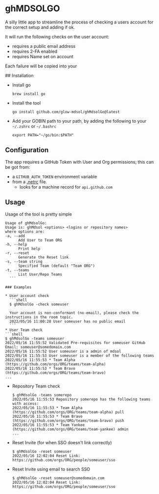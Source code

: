 # ghMDSOLGO

A silly little app to streamline the process of checking a users account for the correct setup and adding if ok.  

It will run the following checks on the user account:
* requires a public email address
* requires 2-FA enabled
* requires Name set on account 

Each failure will be copied into your 

## Installation
* Install go
  ```
  brew install go
  ```
* Install the tool
  ```
  go install github.com/glow-mdsol/ghMdsolGo@latest
  ```
* Add your GOBIN path to your path, by adding the following to your `~/.zshrc` or `~/.bashrc`
  ```
  export PATH="~/go/bin:$PATH"
  ```

## Configuration
The app requires a GitHub Token with User and Org permissions; this can be got from:
* a `GITHUB_AUTH_TOKEN` environment variable 
* from a [.netrc](https://www.gnu.org/software/inetutils/manual/html_node/The-_002enetrc-file.html) file.
  * looks for a machine record for `api.github.com`


## Usage
Usage of the tool is pretty simple
  ```shell
  Usage of ghMdsolGo:
  Usage is: ghMdsol <options> <logins or repository names>
  where options are:
  -a, --add
    	Add User to Team ORG
  -h, --help
    	Print help
  -r, --reset
    	Generate the Reset link
  -s, --team string
    	Specified Team (default "Team ORG")
  -t, --teams
    	List User/Repo Teams  
    ```

### Examples

* User account check
    ```shell
    $ ghMdsolGo -check someuser
    
    Your account is non-conformant (no-email), please check the instructions in the room topic.
    2022/05/16 11:00:28 User someuser has no public email
    ```
* User Team check
  ```shell
  $ ghMdsolGo -teams someuser
  2022/05/16 11:55:52 Validated Pre-requisites for someuser GitHub Email: someuser@somedomain.com
  2022/05/16 11:55:52 User someuser is a admin of mdsol
  2022/05/16 11:55:53 User someuser is a member of the following teams
  2022/05/16 11:55:53 * Team Alpha (https://github.com/orgs/ORG/teams/team-alpha)
  2022/05/16 11:55:53 * Team Bravo (https://github.com/orgs/ORG/teams/team-bravo)
  ...
  ```
* Repository Team check
  ```shell
  $ ghMdsolGo -teams somerepo
  2022/05/16 11:55:53 Repository somerepo has the following teams with access:
  2022/05/16 11:55:53 * Team Alpha (https://github.com/orgs/ORG/teams/team-alpha) pull
  2022/05/16 11:55:53 * Team Bravo (https://github.com/orgs/ORG/teams/team-bravo) push
  2022/05/16 11:55:53 * Team Yankee (https://github.com/orgs/ORG/teams/team-yankee) admin
  ...
  ```
* Reset Invite (for when SSO doesn't link correctly)
  ```shell
  $ ghMdsolGo -reset someuser 
  2022/05/16 12:02:04 Reset Link: https://github.com/orgs/ORG/people/someuser/sso
  ```
* Reset Invite using email to search SSO
  ```shell
  $ ghMdsolGo -reset someuser@somedomain.com 
  2022/05/16 12:02:04 Reset Link: https://github.com/orgs/ORG/people/someuser/sso
  ```
